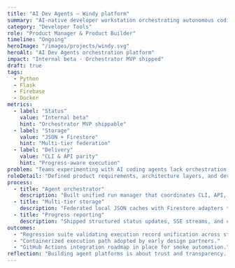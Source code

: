 ```yaml
---
title: "AI Dev Agents — Windy platform"
summary: "AI-native developer workstation orchestrating autonomous coding agents, multi-tier storage, and progress-aware execution."
category: "Developer Tools"
role: "Product Manager & Product Builder"
timeline: "Ongoing"
heroImage: "/images/projects/windy.svg"
heroAlt: "AI Dev Agents orchestration platform"
impact: "Internal beta · Orchestrator MVP shipped"
draft: true
tags:
  - Python
  - Flask
  - Firebase
  - Docker
metrics:
  - label: "Status"
    value: "Internal beta"
    hint: "Orchestrator MVP shippable"
  - label: "Storage"
    value: "JSON + Firestore"
    hint: "Multi-tier federation"
  - label: "Delivery"
    value: "CLI & API parity"
    hint: "Progress-aware execution"
problem: "Teams experimenting with AI coding agents lack orchestration, traceability, and shared storage. Windy unifies execution, reporting, and storage so humans always understand what agents did and why."
roleDetail: "Defined product requirements, architecture layers, and developer experience—from orchestrator design and storage federation to progress reporting and hybrid auth."
process:
  - title: "Agent orchestrator"
    description: "Built unified run manager that coordinates CLI, API, and background services while persisting execution state."
  - title: "Multi-tier storage"
    description: "Federated local JSON caches with Firestore adapters to keep agent history synced and queryable."
  - title: "Progress reporting"
    description: "Shipped structured status updates, SSE streams, and collaboration hooks for human-in-the-loop reviews."
outcomes:
  - "Regression suite validating execution record unification across storage tiers."
  - "Containerized execution path adopted by early design partners."
  - "GitHub Actions integration roadmap in place for smoke automation."
reflection: "Building agent platforms is about trust and transparency. Windy proves autonomous support works when orchestration, storage, and reporting stay in lockstep."
---
```

